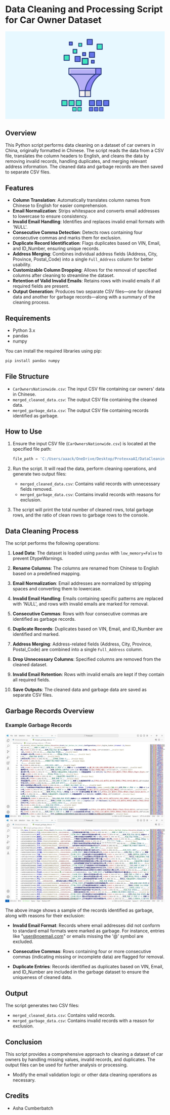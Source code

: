 # Data Cleaning and Processing Script for Car Owner Dataset
![datacleaning](datacleaning.jpg)

## Overview

This Python script performs data cleaning on a dataset of car owners in China, originally formatted in Chinese. The script reads the data from a CSV file, translates the column headers to English, and cleans the data by removing invalid records, handling duplicates, and merging relevant address information. The cleaned data and garbage records are then saved to separate CSV files.

## Features

- **Column Translation**: Automatically translates column names from Chinese to English for easier comprehension.
- **Email Normalization**: Strips whitespace and converts email addresses to lowercase to ensure consistency.
- **Invalid Email Handling**: Identifies and replaces invalid email formats with 'NULL'.
- **Consecutive Comma Detection**: Detects rows containing four consecutive commas and marks them for exclusion.
- **Duplicate Record Identification**: Flags duplicates based on VIN, Email, and ID_Number, ensuring unique records.
- **Address Merging**: Combines individual address fields (Address, City, Province, Postal_Code) into a single `Full_Address` column for better usability.
- **Customizable Column Dropping**: Allows for the removal of specified columns after cleaning to streamline the dataset.
- **Retention of Valid Invalid Emails**: Retains rows with invalid emails if all required fields are present.
- **Output Generation**: Produces two separate CSV files—one for cleaned data and another for garbage records—along with a summary of the cleaning process.

## Requirements

- Python 3.x
- pandas
- numpy

You can install the required libraries using pip:

```bash
pip install pandas numpy
```

## File Structure

- `CarOwnersNationwide.csv`: The input CSV file containing car owners' data in Chinese.
- `merged_cleaned_data.csv`: The output CSV file containing the cleaned data.
- `merged_garbage_data.csv`: The output CSV file containing records identified as garbage.

## How to Use

1. Ensure the input CSV file (`CarOwnersNationwide.csv`) is located at the specified file path:
   ```python
   file_path = 'C:/Users/aaack/OneDrive/Desktop/ProtexxaAI/DataCleaning/CarOwnersNationwide.csv'
   ```

2. Run the script. It will read the data, perform cleaning operations, and generate two output files:
   - `merged_cleaned_data.csv`: Contains valid records with unnecessary fields removed.
   - `merged_garbage_data.csv`: Contains invalid records with reasons for exclusion.

3. The script will print the total number of cleaned rows, total garbage rows, and the ratio of clean rows to garbage rows to the console.

## Data Cleaning Process

The script performs the following operations:

1. **Load Data**: The dataset is loaded using `pandas` with `low_memory=False` to prevent DtypeWarnings.

2. **Rename Columns**: The columns are renamed from Chinese to English based on a predefined mapping.

3. **Email Normalization**: Email addresses are normalized by stripping spaces and converting them to lowercase.

4. **Invalid Email Handling**: Emails containing specific patterns are replaced with 'NULL', and rows with invalid emails are marked for removal.

5. **Consecutive Commas**: Rows with four consecutive commas are identified as garbage records.

6. **Duplicate Records**: Duplicates based on VIN, Email, and ID_Number are identified and marked.

7. **Address Merging**: Address-related fields (Address, City, Province, Postal_Code) are combined into a single `Full_Address` column.

8. **Drop Unnecessary Columns**: Specified columns are removed from the cleaned dataset.

9. **Invalid Email Retention**: Rows with invalid emails are kept if they contain all required fields.

10. **Save Outputs**: The cleaned data and garbage data are saved as separate CSV files.

## Garbage Records Overview

### Example Garbage Records
![garbage](garbage.jpg) ![garbage1](garbage(1).jpg)


The above image shows a sample of the records identified as garbage, along with reasons for their exclusion:

- **Invalid Email Format**: Records where email addresses did not conform to standard email formats were marked as garbage. For instance, entries like "user@noemail.com" or emails missing the '@' symbol are excluded.
  
- **Consecutive Commas**: Rows containing four or more consecutive commas (indicating missing or incomplete data) are flagged for removal.
  
- **Duplicate Entries**: Records identified as duplicates based on VIN, Email, and ID_Number are included in the garbage dataset to ensure the uniqueness of cleaned data.

## Output

The script generates two CSV files:
- `merged_cleaned_data.csv`: Contains valid records.
- `merged_garbage_data.csv`: Contains invalid records with a reason for exclusion.

## Conclusion

This script provides a comprehensive approach to cleaning a dataset of car owners by handling missing values, invalid records, and duplicates. The output files can be used for further analysis or processing. 

- Modify the email validation logic or other data cleaning operations as necessary.

## Credits
- Asha Cumberbatch
